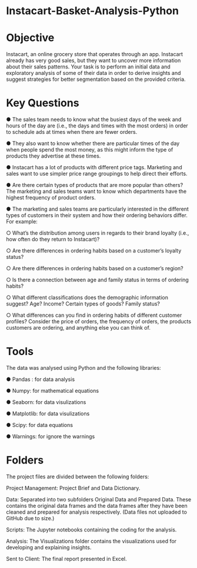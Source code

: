 # Instacart-Basket-Analysis-Python
# Objective 
Instacart, an online grocery store that operates through an app. Instacart already has very good sales, but they want to uncover more information about their sales patterns. Your task is to
perform an initial data and exploratory analysis of some of their data in order to derive insights and suggest strategies for better segmentation based on the provided criteria.
# Key Questions
● The sales team needs to know what the busiest days of the week and hours of the day are (i.e., the days and times with the most orders) in order to schedule ads at times when there are fewer orders.

● They also want to know whether there are particular times of the day when people spend the most money, as this might inform the type of products they advertise at these times.

● Instacart has a lot of products with different price tags. Marketing and sales want to use simpler price range groupings to help direct their efforts.

● Are there certain types of products that are more popular than others? The marketing and sales teams want to know which departments have the highest frequency of product orders.

● The marketing and sales teams are particularly interested in the different types of customers in their system and how their ordering behaviors differ. For example:

○ What’s the distribution among users in regards to their brand loyalty (i.e., how often do they return to Instacart)?

○ Are there differences in ordering habits based on a customer’s loyalty status?

○ Are there differences in ordering habits based on a customer’s region?

○ Is there a connection between age and family status in terms of ordering habits?

○ What different classifications does the demographic information suggest? Age? Income? Certain types of goods? Family status?

○ What differences can you find in ordering habits of different customer profiles? Consider the price of orders, the frequency of orders, the products customers are ordering, and anything else you can think of.

# Tools
The data was analysed using Python and the following libraries:

● Pandas : for data analysis

● Numpy: for mathematical equations

● Seaborn: for data visulizations

● Matplotlib: for data visulizations

● Scipy: for data equations

● Warnings: for ignore the warnings

# Folders
The project files are divided between the following folders:

Project Management: Project Brief and Data Dictionary.

Data: Separated into two subfolders Original Data and Prepared Data. These contains the original data frames and the data frames after they have been cleaned and prepared for analysis respectively. (Data files not uploaded to GitHub due to size.)

Scripts: The Jupyter notebooks containing the coding for the analysis.

Analysis: The Visualizations folder contains the visualizations used for developing and explaining insights.

Sent to Client: The final report presented in Excel.
